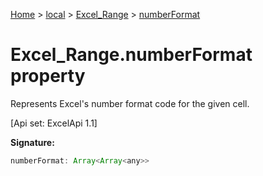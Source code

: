 [Home](./index) &gt; [local](local.md) &gt; [Excel\_Range](local.excel_range.md) &gt; [numberFormat](local.excel_range.numberformat.md)

# Excel\_Range.numberFormat property

Represents Excel's number format code for the given cell. 

 \[Api set: ExcelApi 1.1\]

**Signature:**
```javascript
numberFormat: Array<Array<any>>
```

